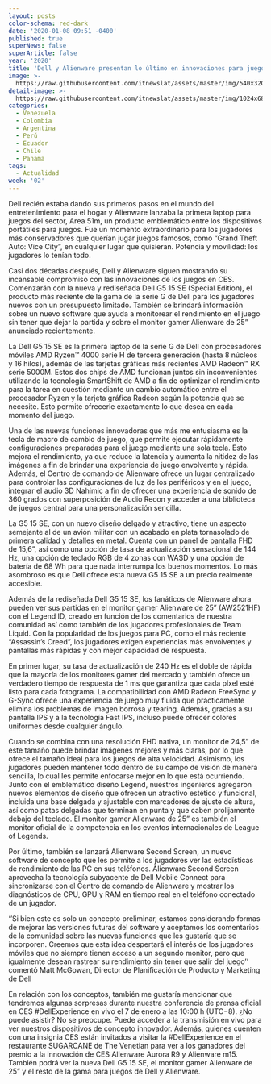 ```yaml
---
layout: posts
color-schema: red-dark
date: '2020-01-08 09:51 -0400'
published: true
superNews: false
superArticle: false
year: '2020'
title: 'Dell y Alienware presentan lo último en innovaciones para juegos en el CES '
image: >-
  https://raw.githubusercontent.com/itnewslat/assets/master/img/540x320/Dell-Gaming-CES-p.jpg
detail-image: >-
  https://raw.githubusercontent.com/itnewslat/assets/master/img/1024x680/Dell-Gaming-CES-g.jpg
categories:
  - Venezuela
  - Colombia
  - Argentina
  - Perú
  - Ecuador
  - Chile
  - Panama
tags:
  - Actualidad
week: '02'
---
```

Dell recién estaba dando sus primeros pasos en el mundo del entretenimiento para el hogar y Alienware lanzaba la primera laptop para juegos del sector, Area 51m, un producto emblemático entre los dispositivos portátiles para juegos. Fue un momento extraordinario para los jugadores más conservadores que querían jugar juegos famosos, como “Grand Theft Auto: Vice City”, en cualquier lugar que quisieran. Potencia y movilidad: los jugadores lo tenían todo.

Casi dos décadas después, Dell y Alienware siguen mostrando su incansable compromiso con las innovaciones de los juegos en CES. Comenzarán con la nueva y rediseñada Dell G5 15 SE (Special Edition), el producto más reciente de la gama de la serie G de Dell para los jugadores nuevos con un presupuesto limitado. También se brindará información sobre un nuevo software que ayuda a monitorear el rendimiento en el juego sin tener que dejar la partida y sobre el monitor gamer Alienware de 25” anunciado recientemente.

La Dell G5 15 SE es la primera laptop de la serie G de Dell con procesadores móviles AMD Ryzen™ 4000 serie H de tercera generación (hasta 8 núcleos y 16 hilos), además de las tarjetas gráficas más recientes AMD Radeon™ RX serie 5000M. Estos dos chips de AMD funcionan juntos sin inconvenientes utilizando la tecnología SmartShift de AMD a fin de optimizar el rendimiento para la tarea en cuestión mediante un cambio automático entre el procesador Ryzen y la tarjeta gráfica Radeon según la potencia que se necesite. Esto permite ofrecerle exactamente lo que desea en cada momento del juego.

Una de las nuevas funciones innovadoras que más me entusiasma es la tecla de macro de cambio de juego, que permite ejecutar rápidamente configuraciones preparadas para el juego mediante una sola tecla. Esto mejora el rendimiento, ya que reduce la latencia y aumenta la nitidez de las imágenes a fin de brindar una experiencia de juego envolvente y rápida. Además, el Centro de comando de Alienware ofrece un lugar centralizado para controlar las configuraciones de luz de los periféricos y en el juego, integrar el audio 3D Nahimic a fin de ofrecer una experiencia de sonido de 360 grados con superposición de Audio Recon y acceder a una biblioteca de juegos central para una personalización sencilla.

La G5 15 SE, con un nuevo diseño delgado y atractivo, tiene un aspecto semejante al de un avión militar con un acabado en plata tornasolado de primera calidad y detalles en metal. Cuenta con un panel de pantalla FHD de 15,6”, así como una opción de tasa de actualización sensacional de 144 Hz, una opción de teclado RGB de 4 zonas con WASD y una opción de batería de 68 Wh para que nada interrumpa los buenos momentos. Lo más asombroso es que Dell ofrece esta nueva G5 15 SE a un precio realmente accesible.

Además de la rediseñada Dell G5 15 SE, los fanáticos de Alienware ahora pueden ver sus partidas en el monitor gamer Alienware de 25” (AW2521HF) con el Legend ID, creado en función de los comentarios de nuestra comunidad así como también de los jugadores profesionales de Team Liquid. Con la popularidad de los juegos para PC, como el más reciente “Assassin’s Creed”, los jugadores exigen experiencias más envolventes y pantallas más rápidas y con mejor capacidad de respuesta. 

En primer lugar, su tasa de actualización de 240 Hz es el doble de rápida que la mayoría de los monitores gamer del mercado y también ofrece un verdadero tiempo de respuesta de 1 ms que garantiza que cada píxel esté listo para cada fotograma. La compatibilidad con AMD Radeon FreeSync y G-Sync ofrece una experiencia de juego muy fluida que prácticamente elimina los problemas de imagen borrosa y tearing. Además, gracias a su pantalla IPS y a la tecnología Fast IPS, incluso puede ofrecer colores uniformes desde cualquier ángulo.

Cuando se combina con una resolución FHD nativa, un monitor de 24,5” de este tamaño puede brindar imágenes mejores y más claras, por lo que ofrece el tamaño ideal para los juegos de alta velocidad. Asimismo, los jugadores pueden mantener todo dentro de su campo de visión de manera sencilla, lo cual les permite enfocarse mejor en lo que está ocurriendo. Junto con el emblemático diseño Legend, nuestros ingenieros agregaron nuevos elementos de diseño que ofrecen un atractivo estético y funcional, incluida una base delgada y ajustable con marcadores de ajuste de altura, así como patas delgadas que terminan en punta y que caben prolijamente debajo del teclado.  El monitor gamer Alienware de 25” es también el monitor oficial de la competencia en los eventos internacionales de League of Legends.

Por último, también se lanzará Alienware Second Screen, un nuevo software de concepto que les permite a los jugadores ver las estadísticas de rendimiento de las PC en sus teléfonos. Alienware Second Screen aprovecha la tecnología subyacente de Dell Mobile Connect para sincronizarse con el Centro de comando de Alienware y mostrar los diagnósticos de CPU, GPU y RAM en tiempo real en el teléfono conectado de un jugador.

‘’Si bien este es solo un concepto preliminar, estamos considerando formas de mejorar las versiones futuras del software y aceptamos los comentarios de la comunidad sobre las nuevas funciones que les gustaría que se incorporen. Creemos que esta idea despertará el interés de los jugadores móviles que no siempre tienen acceso a un segundo monitor, pero que igualmente desean rastrear su rendimiento sin tener que salir del juego’’ comentó Matt McGowan, Director de Planificación de Producto y Marketing de Dell


En relación con los conceptos, también me gustaría mencionar que tendremos algunas sorpresas durante nuestra conferencia de prensa oficial en CES #DellExperience en vivo el 7 de enero a las 10:00 h (UTC−8). ¿No puede asistir? No se preocupe. Puede acceder a la transmisión en vivo para ver nuestros dispositivos de concepto innovador. Además, quienes cuenten con una insignia CES están invitados a visitar la #DellExperience en el restaurante SUGARCANE de The Venetian para ver a los ganadores del premio a la innovación de CES Alienware Aurora R9 y Alienware m15. También podrá ver la nueva Dell G5 15 SE, el monitor gamer Alienware de 25” y el resto de la gama para juegos de Dell y Alienware. 
